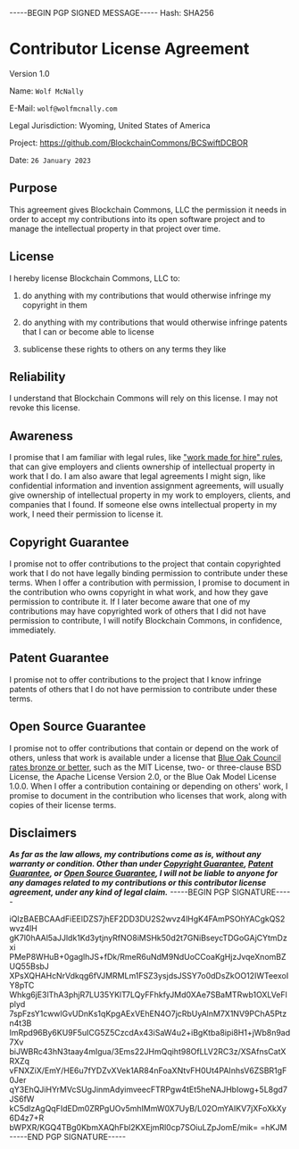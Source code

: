 -----BEGIN PGP SIGNED MESSAGE-----
Hash: SHA256

# Contributor License Agreement

Version 1.0

Name: `Wolf McNally`

E-Mail: `wolf@wolfmcnally.com`

Legal Jurisdiction: Wyoming, United States of America

Project: https://github.com/BlockchainCommons/BCSwiftDCBOR

Date: `26 January 2023`

## Purpose

This agreement gives Blockchain Commons, LLC the permission it needs in order to accept my contributions into its open software project and to manage the intellectual property in that project over time.

## License

I hereby license Blockchain Commons, LLC to:

1.  do anything with my contributions that would otherwise infringe my copyright in them

2.  do anything with my contributions that would otherwise infringe patents that I can or become able to license

3.  sublicense these rights to others on any terms they like

## Reliability

I understand that Blockchain Commons will rely on this license.  I may not revoke this license.

## Awareness

I promise that I am familiar with legal rules, like ["work made for hire" rules](http://worksmadeforhire.com), that can give employers and clients ownership of intellectual property in work that I do.  I am also aware that legal agreements I might sign, like confidential information and invention assignment agreements, will usually give ownership of intellectual property in my work to employers, clients, and companies that I found.  If someone else owns intellectual property in my work, I need their permission to license it.

## Copyright Guarantee

I promise not to offer contributions to the project that contain copyrighted work that I do not have legally binding permission to contribute under these terms.  When I offer a contribution with permission, I promise to document in the contribution who owns copyright in what work, and how they gave permission to contribute it.  If I later become aware that one of my contributions may have copyrighted work of others that I did not have permission to contribute, I will notify Blockchain Commons, in confidence, immediately.

## Patent Guarantee

I promise not to offer contributions to the project that I know infringe patents of others that I do not have permission to contribute under these terms.

## Open Source Guarantee

I promise not to offer contributions that contain or depend on the work of others, unless that work is available under a license that [Blue Oak Council rates bronze or better](https://blueoakconcil.org/list), such as the MIT License, two- or three-clause BSD License, the Apache License Version 2.0, or the Blue Oak Model License 1.0.0.  When I offer a contribution containing or depending on others' work, I promise to document in the contribution who licenses that work, along with copies of their license terms.

## Disclaimers

***As far as the law allows, my contributions come as is, without any warranty or condition.  Other than under [Copyright Guarantee](#copyright-guarantee), [Patent Guarantee](#patent-guarantee), or [Open Source Guarantee](#open-source-guarantee), I will not be liable to anyone for any damages related to my contributions or this contributor license agreement, under any kind of legal claim.***
-----BEGIN PGP SIGNATURE-----

iQIzBAEBCAAdFiEElDZS7jhEF2DD3DU2S2wvz4lHgK4FAmPSOhYACgkQS2wvz4lH
gK7l0hAAl5aJJldk1Kd3ytjnyRfNO8iMSHk50d2t7GNiBseycTDGoGAjCYtmDzxi
PMeP8WHuB+0gaglhJS+fDk/RmeR6uNdM9NdUoCCoaKgHjzJvqeXnomBZUQ55BsbJ
XPsXQHAHcNrVdkqg6fVJMRMLm1FSZ3ysjdsJSSY7o0dDsZkOO12IWTeexoIY8pTC
Whkg6jE3lThA3phjR7LU35YKlT7LQyFFhkfyJMd0XAe7SBaMTRwb1OXLVeFlplyd
7spFzsY1cwwlGvUDnKs1qKpgAExVEhEN4O7jcRbUyAlnM7X1NV9PChA5Ptzn4t3B
ImRpd96By6KU9F5uICG5Z5CzcdAx43iSaW4u2+iBgKtba8ipi8H1+jWb8n9ad7Xv
biJWBRc43hN3taay4mIgua/3Ems22JHmQqiht98OfLLV2RC3z/XSAfnsCatXRXZq
vFNXZiX/EmY/HE6u7fYDZvXVek1AR84nFoaXNtvFH0Ut4PAInhsV6ZSBR1gF0Jer
qY3EhQJiHYrMVcSUgJinmAdyimveecFTRPgw4tEt5heNAJHbIowg+5L8gd7JS6fW
kC5dlzAgQqFIdEDm0ZRPgUOv5mhIMmW0X7UyB/L02OmYAIKV7jXFoXkXy6D4z7+R
bWPXR/KGQ4TBg0KbmXAQhFbl2KXEjmRl0cp7SOiuLZpJomE/mik=
=hKJM
-----END PGP SIGNATURE-----
